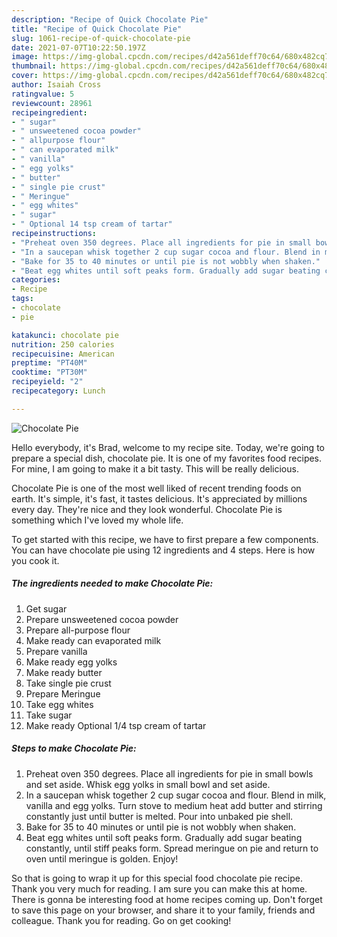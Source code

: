 ```yaml
---
description: "Recipe of Quick Chocolate Pie"
title: "Recipe of Quick Chocolate Pie"
slug: 1061-recipe-of-quick-chocolate-pie
date: 2021-07-07T10:22:50.197Z
image: https://img-global.cpcdn.com/recipes/d42a561deff70c64/680x482cq70/chocolate-pie-recipe-main-photo.jpg
thumbnail: https://img-global.cpcdn.com/recipes/d42a561deff70c64/680x482cq70/chocolate-pie-recipe-main-photo.jpg
cover: https://img-global.cpcdn.com/recipes/d42a561deff70c64/680x482cq70/chocolate-pie-recipe-main-photo.jpg
author: Isaiah Cross
ratingvalue: 5
reviewcount: 28961
recipeingredient:
- " sugar"
- " unsweetened cocoa powder"
- " allpurpose flour"
- " can evaporated milk"
- " vanilla"
- " egg yolks"
- " butter"
- " single pie crust"
- " Meringue"
- " egg whites"
- " sugar"
- " Optional 14 tsp cream of tartar"
recipeinstructions:
- "Preheat oven 350 degrees. Place all ingredients for pie in small bowls and set aside. Whisk egg yolks in small bowl and set aside."
- "In a saucepan whisk together 2 cup sugar cocoa and flour. Blend in milk, vanilla and egg yolks. Turn stove to medium heat add butter and stirring constantly just until butter is melted. Pour into unbaked pie shell."
- "Bake for 35 to 40 minutes or until pie is not wobbly when shaken."
- "Beat egg whites until soft peaks form. Gradually add sugar beating constantly, until stiff peaks form. Spread meringue on pie and return to oven until meringue is golden. Enjoy!"
categories:
- Recipe
tags:
- chocolate
- pie

katakunci: chocolate pie 
nutrition: 250 calories
recipecuisine: American
preptime: "PT40M"
cooktime: "PT30M"
recipeyield: "2"
recipecategory: Lunch

---
```



![Chocolate Pie](https://img-global.cpcdn.com/recipes/d42a561deff70c64/680x482cq70/chocolate-pie-recipe-main-photo.jpg)

Hello everybody, it's Brad, welcome to my recipe site. Today, we're going to prepare a special dish, chocolate pie. It is one of my favorites food recipes. For mine, I am going to make it a bit tasty. This will be really delicious.

Chocolate Pie is one of the most well liked of recent trending foods on earth. It's simple, it's fast, it tastes delicious. It's appreciated by millions every day. They're nice and they look wonderful. Chocolate Pie is something which I've loved my whole life.




To get started with this recipe, we have to first prepare a few components. You can have chocolate pie using 12 ingredients and 4 steps. Here is how you cook it.

<!--inarticleads1-->

##### The ingredients needed to make Chocolate Pie:

1. Get  sugar
1. Prepare  unsweetened cocoa powder
1. Prepare  all-purpose flour
1. Make ready  can evaporated milk
1. Prepare  vanilla
1. Make ready  egg yolks
1. Make ready  butter
1. Take  single pie crust
1. Prepare  Meringue
1. Take  egg whites
1. Take  sugar
1. Make ready  Optional 1/4 tsp cream of tartar




<!--inarticleads2-->

##### Steps to make Chocolate Pie:

1. Preheat oven 350 degrees. Place all ingredients for pie in small bowls and set aside. Whisk egg yolks in small bowl and set aside.
1. In a saucepan whisk together 2 cup sugar cocoa and flour. Blend in milk, vanilla and egg yolks. Turn stove to medium heat add butter and stirring constantly just until butter is melted. Pour into unbaked pie shell.
1. Bake for 35 to 40 minutes or until pie is not wobbly when shaken.
1. Beat egg whites until soft peaks form. Gradually add sugar beating constantly, until stiff peaks form. Spread meringue on pie and return to oven until meringue is golden. Enjoy!




So that is going to wrap it up for this special food chocolate pie recipe. Thank you very much for reading. I am sure you can make this at home. There is gonna be interesting food at home recipes coming up. Don't forget to save this page on your browser, and share it to your family, friends and colleague. Thank you for reading. Go on get cooking!
